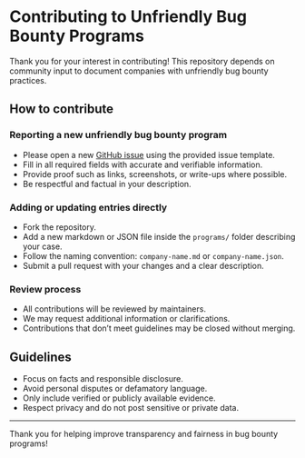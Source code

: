 # Contributing to Unfriendly Bug Bounty Programs

Thank you for your interest in contributing! This repository depends on community input to document companies with unfriendly bug bounty practices.

## How to contribute

### Reporting a new unfriendly bug bounty program

- Please open a new [GitHub issue](https://github.com/adityaax/unfriendly-bugbounty-programs/issues/new) using the provided issue template.
- Fill in all required fields with accurate and verifiable information.
- Provide proof such as links, screenshots, or write-ups where possible.
- Be respectful and factual in your description.

### Adding or updating entries directly

- Fork the repository.
- Add a new markdown or JSON file inside the `programs/` folder describing your case.
- Follow the naming convention: `company-name.md` or `company-name.json`.
- Submit a pull request with your changes and a clear description.

### Review process

- All contributions will be reviewed by maintainers.
- We may request additional information or clarifications.
- Contributions that don’t meet guidelines may be closed without merging.

## Guidelines

- Focus on facts and responsible disclosure.
- Avoid personal disputes or defamatory language.
- Only include verified or publicly available evidence.
- Respect privacy and do not post sensitive or private data.

---

Thank you for helping improve transparency and fairness in bug bounty programs!
